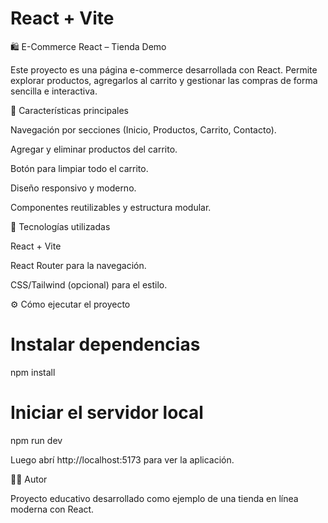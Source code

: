 # React + Vite

🛍️ E-Commerce React – Tienda Demo

Este proyecto es una página e-commerce desarrollada con React.
Permite explorar productos, agregarlos al carrito y gestionar las compras de forma sencilla e interactiva.

🚀 Características principales

Navegación por secciones (Inicio, Productos, Carrito, Contacto).

Agregar y eliminar productos del carrito.

Botón para limpiar todo el carrito.

Diseño responsivo y moderno.

Componentes reutilizables y estructura modular.

🧩 Tecnologías utilizadas

React + Vite

React Router para la navegación.

CSS/Tailwind (opcional) para el estilo.

⚙️ Cómo ejecutar el proyecto
# Instalar dependencias
npm install

# Iniciar el servidor local
npm run dev


Luego abrí http://localhost:5173
 para ver la aplicación.

👩‍💻 Autor

Proyecto educativo desarrollado como ejemplo de una tienda en línea moderna con React.
